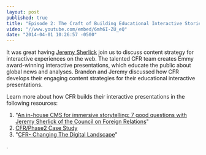 ```yaml
---
layout: post
published: true
title: "Episode 2: The Craft of Building Educational Interactive Stories"
video: "//www.youtube.com/embed/6mh6I-ZU_eQ"
date: "2014-04-01 10:26:57 -0500"
---
```


<p>It was great having <a href="http://www.cfr.org/experts/world/jeremy-sherlick/b12974">Jeremy Sherlick</a> join us to discuss content strategy for interactive experiences on the web. The talented CFR team creates Emmy award-winning interactive presentations, which educate the public about global news and analyses. Brandon and Jeremy discussed how CFR develops their engaging content strategies for their educational interactive presentations.</p>

Learn more about how CFR builds their interactive presentations in the following resources:

1. "[An in-house CMS for immersive storytelling: 7 good questions with Jeremy Sherlick of the Council on Foreign Relations](http://bit.ly/1dLbJg0)"
2.  [CFR/Phase2 Case Study](http://www.phase2technology.com/client/council-on-foreign-relations/)
3. "[CFR- Changing The Digital Landscape](http://www.phase2technology.com/blog/council-on-foreign-relations-leading-the-way-with-in-house-interactive-publishing-tools/)"

.